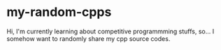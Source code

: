 # my-random-cpps
Hi, I'm currently learning about competitive programmming stuffs, so... I somehow want to randomly share my cpp source codes.

